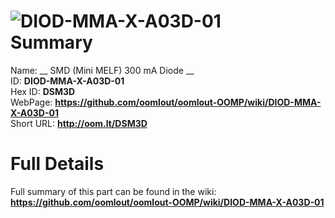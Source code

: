 
![DIOD-MMA-X-A03D-01](https://github.com/oomlout/oomlout-OOMP/blob/master/parts/DIOD-MMA-X-A03D-01/DIOD-MMA-X-A03D-01_420.jpg)   
Summary
=================
  
Name: __ SMD (Mini MELF) 300 mA Diode __    
ID: __DIOD-MMA-X-A03D-01__   
Hex ID: __DSM3D__   
WebPage: __https://github.com/oomlout/oomlout-OOMP/wiki/DIOD-MMA-X-A03D-01__   
Short URL: __http://oom.lt/DSM3D__   

Full Details
==========================
Full summary of this part can be found in the wiki:   
__https://github.com/oomlout/oomlout-OOMP/wiki/DIOD-MMA-X-A03D-01__    


